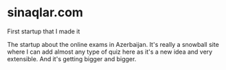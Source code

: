 # sinaqlar.com
First startup that I made it

The startup about the online exams in Azerbaijan. 
It's really a snowball site where I can add almost any type of quiz here as it's a new idea and very extensible.
And it's getting bigger and bigger.
